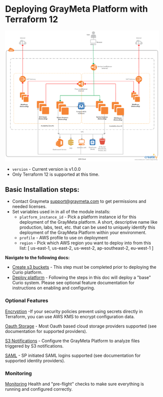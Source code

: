 # Deploying GrayMeta Platform with Terraform 12

![Graymeta Terraform Enterprise](images/Graymeta_Terraform_Enterprise.png)

* `version` - Current version is v1.0.0
* Only Terraform 12 is supported at this time.

## Basic Installation steps:
* Contact Graymeta support@graymeta.com to get permissions and needed licenses.
* Set variables used in in all of the module installs:
  * `platform_instance_id` - Pick a platform instance id for this deployment of the GrayMeta platform. A short, descriptive name like production, labs, test, etc. that can be used to uniquely identify this deployment of the GrayMeta Platform within your environment.
  * `profile` - AWS profile to use on deployment
  * `region` - Pick which AWS region you want to deploy into from this list: [ us-east-1, us-east-2, us-west-2, ap-southeast-2, eu-west-1 ]

**Navigate to the following docs:**
* [Create s3 buckets](./docs/buckets.md) - This step must be completed prior to deploying the Curio platform.
* [Deploy platform](./docs/platform.md) - Following the steps in this doc will deploy a "base" Curio system. Please see optional feature documentation for instructions on enabling and configuring.

### Optional Features
[Encryption](./docs/encryption.md) -If your security policies prevent using secrets directly in Terraform, you can use AWS KMS to encrypt configuration data.

[Oauth Storage](./docs/oauth-storage.md) - Most Oauth based cloud storage providers supported (see documentation for supported providers).

[S3 Notifications](./docs/s3-notifications-setup.md) - Configure the GrayMeta Platform to analyze files triggered by S3 notifications.

[SAML](./docs/saml.md) - SP initiated SAML logins supported (see documentation for supported identity providers).

### Monitoring
[Monitoring](./docs/monitoring.md) Health and "pre-flight" checks to make sure everything is running and configured correctly.
